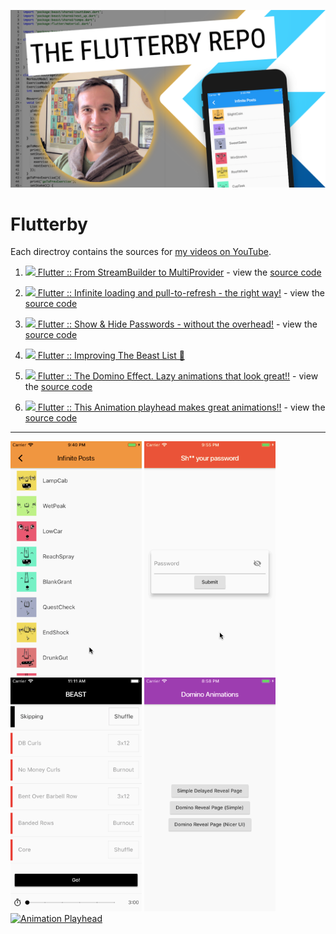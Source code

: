 ![The Flutterby Repo](assets/flutterby.png)

# Flutterby

Each directroy contains the sources for [my videos on YouTube](https://www.youtube.com/channel/UCMBdBkoT5Hg-ZVYmrnPOncg).

1. [![][youtube] Flutter :: From StreamBuilder to MultiProvider](https://youtu.be/budqAnwn740) - view the [source code](/001-streambuilder-to-multiprovider)

1. [![][youtube] Flutter :: Infinite loading and pull-to-refresh - the right way!](https://youtu.be/hbtYcp0Rnp0) - view the [source code](/002-infinite-loading-pull-to-refresh)

1. [![][youtube] Flutter :: Show & Hide Passwords - without the overhead!](https://youtu.be/kpaBG_MKgd4) - view the [source code](/003-show-hide-password)

1. [![][youtube] Flutter :: Improving The Beast List 💪](https://youtu.be/CRGvMsZU7Ac)

1. [![][youtube] Flutter :: The Domino Effect. Lazy animations that look great!!](https://youtu.be/EVFawsxBafo) - view the [source code](/005-domino-animations)

1. [![][youtube] Flutter :: This Animation playhead makes great animations!!](https://www.youtube.com/channel/UCMBdBkoT5Hg-ZVYmrnPOncg/) - view the [source code](/006-animation-playhead)

---

[<img width="210" src="assets/002-infinite-loading-pull-to-refresh.gif" alt="Infinite loading and pull-to-refresh" />](https://youtu.be/hbtYcp0Rnp0)
[<img width="210" src="assets/003-show-hide-password.gif" alt="Show & Hide Passwords" />](https://youtu.be/kpaBG_MKgd4)
[<img width="210" src="assets/004-beast-lists.gif" alt="Beast Lists" />](https://youtu.be/CRGvMsZU7Ac)
[<img width="210" src="assets/005-domino-animations.gif" alt="Domino Animations" />](https://youtu.be/EVFawsxBafo)
[<img width="210" src="assets/006-animatio-playhead.gif" alt="Animation Playhead" />](https://www.youtube.com/channel/UCMBdBkoT5Hg-ZVYmrnPOncg/)


[youtube]: assets/youtube.png